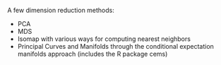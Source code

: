 A few dimension reduction methods:

* PCA
* MDS
* Isomap with various ways for computing nearest neighbors
* Principal Curves and Manifolds through the conditional expectation manifolds approach (includes the R package cems)